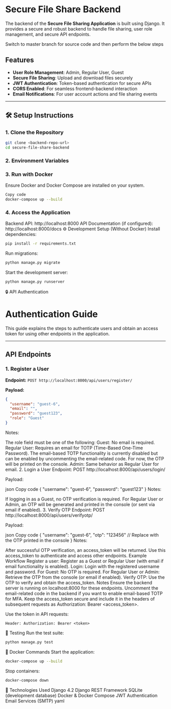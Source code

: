# Secure File Share Backend

The backend of the **Secure File Sharing Application** is built using Django. It provides a secure and robust backend to handle file sharing, user role management, and secure API endpoints.

Switch to master branch for source code and then perform the below steps

## Features
- **User Role Management**: Admin, Regular User, Guest
- **Secure File Sharing**: Upload and download files securely
- **JWT Authentication**: Token-based authentication for secure APIs
- **CORS Enabled**: For seamless frontend-backend interaction
- **Email Notifications**: For user account actions and file sharing events

---

## 🛠️ Setup Instructions

### 1. Clone the Repository
```bash
git clone <backend-repo-url>
cd secure-file-share-backend
```

### 2. Environment Variables

### 3. Run with Docker
Ensure Docker and Docker Compose are installed on your system.

```bash
Copy code
docker-compose up --build
```

### 4. Access the Application
Backend API: http://localhost:8000
API Documentation (if configured): http://localhost:8000/docs
⚙️ Development Setup (Without Docker)
Install dependencies:
```bash
pip install -r requirements.txt
```

Run migrations:
```bash
python manage.py migrate
```

Start the development server:
```bash
python manage.py runserver
```

🔒 API Authentication

# Authentication Guide

This guide explains the steps to authenticate users and obtain an access token for using other endpoints in the application.

---

## API Endpoints

### 1. Register a User
**Endpoint:**
`POST http://localhost:8000/api/users/register/`

**Payload:**
```json
{
  "username": "guest-6",
  "email": "",
  "password": "guest123",
  "role": "Guest"
}
```

Notes:

The role field must be one of the following:
Guest: No email is required.
Regular User: Requires an email for TOTP (Time-Based One-Time Password). The email-based TOTP functionality is currently disabled but can be enabled by uncommenting the email-related code. For now, the OTP will be printed on the console.
Admin: Same behavior as Regular User for email.
2. Login a User
Endpoint: POST http://localhost:8000/api/users/login/

Payload:

json
Copy code
{
  "username": "guest-6",
  "password": "guest123"
}
Notes:

If logging in as a Guest, no OTP verification is required.
For Regular User or Admin, an OTP will be generated and printed in the console (or sent via email if enabled).
3. Verify OTP
Endpoint: POST http://localhost:8000/api/users/verifyotp/

Payload:

json
Copy code
{
  "username": "guest-6",
  "otp": "123456"  // Replace with the OTP printed in the console
}
Notes:

After successful OTP verification, an access_token will be returned.
Use this access_token to authenticate and access other endpoints.
Example Workflow
Register a user:
Register as a Guest or Regular User (with email if email functionality is enabled).
Login:
Login with the registered username and password.
For Guest: No OTP is required.
For Regular User or Admin: Retrieve the OTP from the console (or email if enabled).
Verify OTP:
Use the OTP to verify and obtain the access_token.
Notes
Ensure the backend server is running on localhost:8000 for these endpoints.
Uncomment the email-related code in the backend if you want to enable email-based TOTP for MFA.
Keep the access_token secure and include it in the headers of subsequent requests as Authorization: Bearer <access_token>.

Use the token in API requests:
```plaintext
Header: Authorization: Bearer <token>
```

🧪 Testing
Run the test suite:

```bash
python manage.py test
```

🐳 Docker Commands
Start the application:
```bash
docker-compose up --build
```
Stop containers:
```bash
docker-compose down
```

🔧 Technologies Used
Django 4.2
Django REST Framework
SQLite (development database)
Docker & Docker Compose
JWT Authentication
Email Services (SMTP)
yaml

